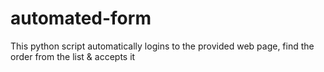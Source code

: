 # automated-form
This python script automatically logins to the provided web page, find the order from the list &amp; accepts it
